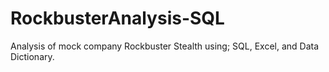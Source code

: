 # RockbusterAnalysis-SQL
Analysis of mock company Rockbuster Stealth using; SQL, Excel, and Data Dictionary.
